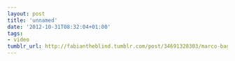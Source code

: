 ```yaml
---
layout: post
title: 'unnamed'
date: '2012-10-31T08:32:04+01:00'
tags:
- video
tumblr_url: http://fabiantheblind.tumblr.com/post/34691328303/marco-bagni-lostconversation-saz-new-audio-we
---
```

